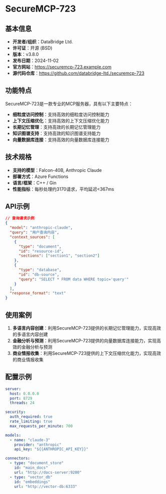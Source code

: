 # SecureMCP-723

## 基本信息

- **开发者/组织**：DataBridge Ltd.
- **许可证**：开源 (BSD)
- **版本**：v3.8.0
- **发布日期**：2024-11-02
- **官方网站**：https://securemcp-723.example.com
- **源代码仓库**：https://github.com/databridge-ltd./securemcp-723

## 功能特点

SecureMCP-723是一款专业的MCP服务器，具有以下主要特点：

- **细粒度访问控制**：支持高效的细粒度访问控制能力
- **上下文压缩优化**：支持高效的上下文压缩优化能力
- **长期记忆管理**：支持高效的长期记忆管理能力
- **知识图谱支持**：支持高效的知识图谱支持能力
- **向量数据库连接**：支持高效的向量数据库连接能力


## 技术规格

- **支持的模型**：Falcon-40B, Anthropic Claude
- **部署方式**：Azure Functions
- **语言/框架**：C++ / Gin
- **性能指标**：每秒处理约3170请求，平均延迟<367ms

## API示例

```json
// 查询请求示例
{
  "model": "anthropic-claude",
  "query": "用户查询内容",
  "context_sources": [
    {
      "type": "document",
      "id": "resource-id",
      "sections": ["section1", "section2"]
    },
    {
      "type": "database",
      "id": "db-source",
      "query": "SELECT * FROM data WHERE topic='query'"
    }
  ],
  "response_format": "text"
}
```

## 使用案例

1. **多语言内容创建**：利用SecureMCP-723提供的长期记忆管理能力，实现高效的多语言内容创建
2. **金融分析与预测**：利用SecureMCP-723提供的向量数据库连接能力，实现高效的金融分析与预测
3. **商业情报收集**：利用SecureMCP-723提供的上下文压缩优化能力，实现高效的商业情报收集


## 配置示例

```yaml
server:
  host: 0.0.0.0
  port: 8729
  threads: 24

security:
  auth_required: true
  rate_limiting: true
  max_requests_per_minute: 700

models:
  - name: "claude-3"
    provider: "anthropic"
    api_key: "${{ANTHROPIC_API_KEY}}"

connectors:
  - type: "document_store"
    id: "main_docs"
    url: "http://docs-server:9200"
  - type: "vector_db"
    id: "embeddings"
    url: "http://vector-db:6333"
```